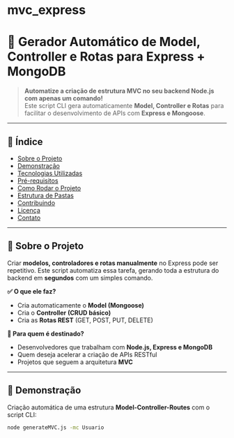 # mvc_express

# 🚀 Gerador Automático de Model, Controller e Rotas para Express + MongoDB  

> **Automatize a criação de estrutura MVC no seu backend Node.js com apenas um comando!**  
> Este script CLI gera automaticamente **Model, Controller e Rotas** para facilitar o desenvolvimento de APIs com **Express e Mongoose**.

---

## 📖 **Índice**
- [Sobre o Projeto](#sobre-o-projeto)
- [Demonstração](#demonstração)
- [Tecnologias Utilizadas](#tecnologias-utilizadas)
- [Pré-requisitos](#pré-requisitos)
- [Como Rodar o Projeto](#como-rodar-o-projeto)
- [Estrutura de Pastas](#estrutura-de-pastas)
- [Contribuindo](#contribuindo)
- [Licença](#licença)
- [Contato](#contato)

---

## 📜 **Sobre o Projeto**
Criar **modelos, controladores e rotas manualmente** no Express pode ser repetitivo. Este script automatiza essa tarefa, gerando toda a estrutura do backend em **segundos** com um simples comando.  

**✅ O que ele faz?**  
- Cria automaticamente o **Model (Mongoose)**  
- Cria o **Controller (CRUD básico)**  
- Cria as **Rotas REST** (GET, POST, PUT, DELETE)  

**🔹 Para quem é destinado?**  
- Desenvolvedores que trabalham com **Node.js, Express e MongoDB**  
- Quem deseja acelerar a criação de APIs RESTful  
- Projetos que seguem a arquitetura **MVC**  

---

## 🎥 **Demonstração**
Criação automática de uma estrutura **Model-Controller-Routes** com o script CLI:  

```sh
node generateMVC.js -mc Usuario
